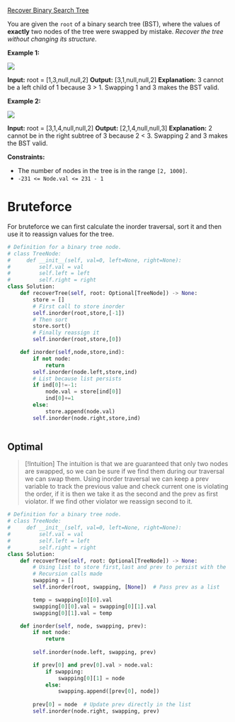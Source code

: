 
[Recover Binary Search Tree](https://leetcode.com/problems/recover-binary-search-tree/)

You are given the `root` of a binary search tree (BST), where the values of **exactly** two nodes of the tree were swapped by mistake. _Recover the tree without changing its structure_.

**Example 1:**

![](https://assets.leetcode.com/uploads/2020/10/28/recover1.jpg)

**Input:** root = [1,3,null,null,2]
**Output:** [3,1,null,null,2]
**Explanation:** 3 cannot be a left child of 1 because 3 > 1. Swapping 1 and 3 makes the BST valid.

**Example 2:**

![](https://assets.leetcode.com/uploads/2020/10/28/recover2.jpg)

**Input:** root = [3,1,4,null,null,2]
**Output:** [2,1,4,null,null,3]
**Explanation:** 2 cannot be in the right subtree of 3 because 2 < 3. Swapping 2 and 3 makes the BST valid.

**Constraints:**

- The number of nodes in the tree is in the range `[2, 1000]`.
- `-231 <= Node.val <= 231 - 1`

# Bruteforce 

For bruteforce we can first calculate the inorder traversal, sort it and then use it to reassign values for the tree.

```python
# Definition for a binary tree node.
# class TreeNode:
#     def __init__(self, val=0, left=None, right=None):
#         self.val = val
#         self.left = left
#         self.right = right
class Solution:
    def recoverTree(self, root: Optional[TreeNode]) -> None:
        store = []
        # First call to store inorder
        self.inorder(root,store,[-1])
        # Then sort
        store.sort()
        # Finally reassign it
        self.inorder(root,store,[0])

    def inorder(self,node,store,ind):
        if not node:
            return
        self.inorder(node.left,store,ind)
        # List because list persists
        if ind[0]!=-1:
            node.val = store[ind[0]]   
            ind[0]+=1
        else:
            store.append(node.val)
        self.inorder(node.right,store,ind)
        
```

## Optimal

>[!Intuition]
>The intuition is that we are guaranteed that only two nodes are swapped, so we can be sure if we find them during our traversal we can swap them. 
>Using inorder traversal we can keep a prev variable to track the previous value and check current one is violating the order, if it is then we take it as the second and the prev as first violator. If we find other violator we reassign second to it.
>

```python
# Definition for a binary tree node.
# class TreeNode:
#     def __init__(self, val=0, left=None, right=None):
#         self.val = val
#         self.left = left
#         self.right = right
class Solution:
    def recoverTree(self, root: Optional[TreeNode]) -> None:
	    # Using list to store first,last and prev to persist with the 
	    # Recursion calls made
        swapping = []
        self.inorder(root, swapping, [None])  # Pass prev as a list

        temp = swapping[0][0].val
        swapping[0][0].val = swapping[0][1].val
        swapping[0][1].val = temp

    def inorder(self, node, swapping, prev):
        if not node:
            return
        
        self.inorder(node.left, swapping, prev)

        if prev[0] and prev[0].val > node.val:
            if swapping:
                swapping[0][1] = node
            else:
                swapping.append([prev[0], node])
        
        prev[0] = node  # Update prev directly in the list
        self.inorder(node.right, swapping, prev)

        
```
